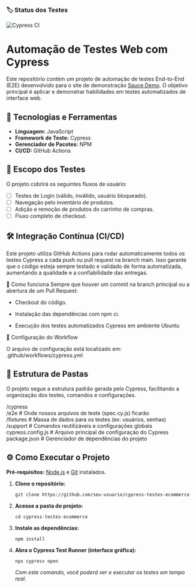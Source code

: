 ### 🏷️ Status dos Testes
![Cypress CI](https://github.com/Ryan-STT/cypress-testes-ecommerce/actions/workflows/cypress.yml/badge.svg)


# Automação de Testes Web com Cypress

Este repositório contém um projeto de automação de testes End-to-End (E2E) desenvolvido para o site de demonstração [Sauce Demo](https://www.saucedemo.com/). O objetivo principal é aplicar e demonstrar habilidades em testes automatizados de interface web.

## 🚀 Tecnologias e Ferramentas

*   **Linguagem:** JavaScript
*   **Framework de Teste:** Cypress
*   **Gerenciador de Pacotes:** NPM
*   **CI/CD:** GitHub Actions

## 🎯 Escopo dos Testes

O projeto cobrirá os seguintes fluxos de usuário:
- [ ] Testes de Login (válido, inválido, usuário bloqueado).
- [ ] Navegação pelo inventário de produtos.
- [ ] Adição e remoção de produtos do carrinho de compras.
- [ ] Fluxo completo de checkout.

## 🛠️ Integração Contínua (CI/CD)
Este projeto utiliza GitHub Actions para rodar automaticamente todos os testes Cypress a cada push ou pull request na branch main. Isso garante que o código esteja sempre testado e validado de forma automatizada, aumentando a qualidade e a confiabilidade das entregas.

🚦 Como funciona
Sempre que houver um commit na branch principal ou a abertura de um Pull Request:

- Checkout do código.

- Instalação das dependências com npm ci.

- Execução dos testes automatizados Cypress em ambiente Ubuntu

📄 Configuração do Workflow

O arquivo de configuração está localizado em:
.github/workflows/cypress.yml

## 📂 Estrutura de Pastas

O projeto segue a estrutura padrão gerada pelo Cypress, facilitando a organização dos testes, comandos e configurações.

/cypress
<br>
/e2e # Onde nossos arquivos de teste (spec.cy.js) ficarão
<br>
/fixtures # Massa de dados para os testes (ex: usuários, senhas)
<br>
/support # Comandos reutilizáveis e configurações globais
<br>
cypress.config.js # Arquivo principal de configuração do Cypress
<br>
package.json # Gerenciador de dependências do projeto

## ⚙️ Como Executar o Projeto

**Pré-requisitos:** [Node.js](https://nodejs.org/) e [Git](https://git-scm.com/) instalados.

1.  **Clone o repositório:**
    ```
    git clone https://github.com/seu-usuario/cypress-testes-ecommerce
    ```

2.  **Acesse a pasta do projeto:**
    ```
    cd cypress-testes-ecommerce
    ```

3.  **Instale as dependências:**
    ```
    npm install
    ```

4.  **Abra o Cypress Test Runner (interface gráfica):**
    ```
    npx cypress open
    ```
    *Com este comando, você poderá ver e executar os testes em tempo real.*
